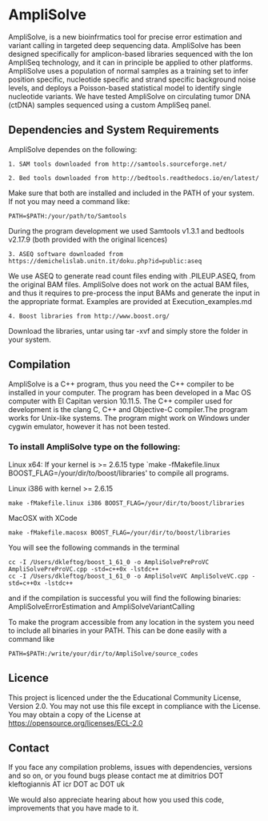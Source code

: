 # AmpliSolve

AmpliSolve, is a new bioinfrmatics tool for precise error estimation and variant calling in targeted deep sequencing data. AmpliSolve has been designed specifically for amplicon-based libraries sequenced with the Ion AmpliSeq technology, and it can in principle be applied to other platforms. AmpliSolve uses a population of normal samples as a training set to infer position specific, nucleotide specific and strand specific background noise levels, and deploys a Poisson-based statistical model to identify single nucleotide variants. We have tested AmpliSolve on circulating tumor DNA (ctDNA) samples sequenced using a custom AmpliSeq panel. 


## Dependencies and System Requirements

AmpliSolve dependes on the following:

```
1. SAM tools downloaded from http://samtools.sourceforge.net/
``` 
```
2. Bed tools downloaded from http://bedtools.readthedocs.io/en/latest/
```

Make sure that both are installed and included in the PATH of your system. If not you may need a command like: 

```
PATH=$PATH:/your/path/to/Samtools
```

During the program development we used Samtools v1.3.1 and bedtools v2.17.9 (both provided with the original licences)
   
```
3. ASEQ software downloaded from https://demichelislab.unitn.it/doku.php?id=public:aseq
```
We use ASEQ to generate read count files ending with .PILEUP.ASEQ, from the original BAM files. AmpliSolve does not work on the actual BAM files, and thus it requires to pre-process the input BAMs and generate the input in the appropriate format. Examples are provided at Execution_examples.md  

```
4. Boost libraries from http://www.boost.org/
```

Download the libraries, untar using tar -xvf and simply store the folder in your system.
   

## Compilation

AmpliSolve is a C++ program, thus you need the C++ compiler to be installed in your computer. The program has been developed in a Mac OS computer with El Capitan version 10.11.5. The C++ compiler used for development is the clang C, C++ and Objective-C compiler.The program works for Unix-like systems. The program might work on Windows under cygwin emulator, however it has not been tested.

### To install AmpliSolve type on the following:


Linux x64:
If your kernel is >= 2.6.15 type `make -fMakefile.linux BOOST_FLAG=/your/dir/to/boost/libraries' to compile all programs.

Linux i386 with kernel >= 2.6.15  
```
make -fMakefile.linux i386 BOOST_FLAG=/your/dir/to/boost/libraries
``` 

MacOSX with XCode
```
make -fMakefile.macosx BOOST_FLAG=/your/dir/to/boost/libraries
```


You will see the following commands in the terminal

```
cc -I /Users/dkleftog/boost_1_61_0 -o AmpliSolvePreProVC AmpliSolvePreProVC.cpp -std=c++0x -lstdc++
cc -I /Users/dkleftog/boost_1_61_0 -o AmpliSolveVC AmpliSolveVC.cpp -std=c++0x -lstdc++
```

and if the compilation is successful you will find the following binaries:
AmpliSolveErrorEstimation and AmpliSolveVariantCalling

To make the program accessible from any location in the system you need to include all binaries in your PATH. This can be done easily with a command like 

```
PATH=$PATH:/write/your/dir/to/AmpliSolve/source_codes
```

## Licence

This project is licenced under the the Educational Community License, Version 2.0. You may not use this file except in compliance with the License. You may obtain a copy of the License at https://opensource.org/licenses/ECL-2.0

## Contact

If you face any compilation problems, issues with dependencies, versions and so on, or you found bugs please contact me at dimitrios DOT kleftogiannis AT icr DOT ac DOT uk 

We would also appreciate hearing about how you used this code, improvements that you have made to it. 




